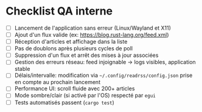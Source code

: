 # Checklist QA interne

- [ ] Lancement de l'application sans erreur (Linux/Wayland et X11)
- [ ] Ajout d'un flux valide (ex: https://blog.rust-lang.org/feed.xml)
- [ ] Réception d'articles et affichage dans la liste
- [ ] Pas de doublons après plusieurs cycles de poll
- [ ] Suppression d'un flux et arrêt des mises à jour associées
- [ ] Gestion des erreurs réseau: feed injoignable -> logs visibles, application stable
- [ ] Délais/intervalle: modification via `~/.config/readrss/config.json` prise en compte au prochain lancement
- [ ] Performance UI: scroll fluide avec 200+ articles
- [ ] Mode sombre/clair (si activé par l'OS) respecté par `egui`
- [ ] Tests automatisés passent (`cargo test`)
